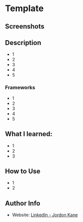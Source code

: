 # Template
## Screenshots
## Description
- 1
- 2
- 3
- 4
- 5
### Frameworks
- 1
- 2
- 3
- 4
- 5
## What I learned:
- 1
- 2
- 3
## How to Use
- 1
- 2
## Author Info
- Website: [LinkedIn - Jordon Kane](https://www.linkedin.com/in/jordonkane/)
